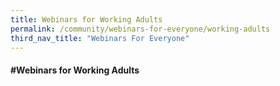 ```yaml
---
title: Webinars for Working Adults
permalink: /community/webinars-for-everyone/working-adults
third_nav_title: "Webinars For Everyone"
---
```

#### **\#Webinars for Working Adults**
